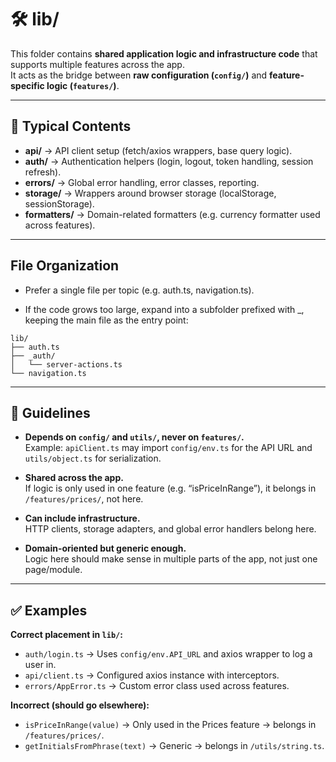 # 🛠️ lib/

This folder contains **shared application logic and infrastructure code** that supports multiple features across the app.  
It acts as the bridge between **raw configuration (`config/`)** and **feature-specific logic (`features/`)**.

---

## 📂 Typical Contents

- **api/** → API client setup (fetch/axios wrappers, base query logic).  
- **auth/** → Authentication helpers (login, logout, token handling, session refresh).  
- **errors/** → Global error handling, error classes, reporting.  
- **storage/** → Wrappers around browser storage (localStorage, sessionStorage).  
- **formatters/** → Domain-related formatters (e.g. currency formatter used across features).  

---

## File Organization

- Prefer a single file per topic (e.g. auth.ts, navigation.ts).

- If the code grows too large, expand into a subfolder prefixed with _, keeping the main file as the entry point:

```vbnet
lib/
├── auth.ts
├── _auth/
│   └── server-actions.ts
└── navigation.ts
```

---

## 🔑 Guidelines

- **Depends on `config/` and `utils/`, never on `features/`.**  
  Example: `apiClient.ts` may import `config/env.ts` for the API URL and `utils/object.ts` for serialization.  

- **Shared across the app.**  
  If logic is only used in one feature (e.g. “isPriceInRange”), it belongs in `/features/prices/`, not here.  

- **Can include infrastructure.**  
  HTTP clients, storage adapters, and global error handlers belong here.  

- **Domain-oriented but generic enough.**  
  Logic here should make sense in multiple parts of the app, not just one page/module.

---

## ✅ Examples

**Correct placement in `lib/`:**
- `auth/login.ts` → Uses `config/env.API_URL` and axios wrapper to log a user in.  
- `api/client.ts` → Configured axios instance with interceptors.  
- `errors/AppError.ts` → Custom error class used across features.  

**Incorrect (should go elsewhere):**
- `isPriceInRange(value)` → Only used in the Prices feature → belongs in `/features/prices/`.  
- `getInitialsFromPhrase(text)` → Generic → belongs in `/utils/string.ts`.  
